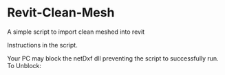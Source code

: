 # Revit-Clean-Mesh
A simple script to import clean meshed into revit

Instructions in the script.

Your PC may block the netDxf dll preventing the script to successfully  run. To Unblock:

